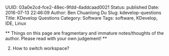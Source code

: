 UUID: 03a0e2cd-fce2-48ec-9fdd-4addcaad0021
Status: published
Date: 2016-07-13 22:46:09
Author: Ben Chuanlong Du
Slug: kdevelop-questions
Title: KDevelop Questions
Category: Software
Tags: software, KDevelop, IDE, Linux

**
Things on this page are
fragmentary and immature notes/thoughts of the author.
Please read with your own judgement!
**

2. How to switch workspace?
